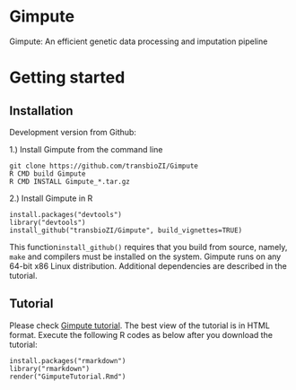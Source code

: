 # Gimpute
Gimpute: An efficient genetic data processing and imputation pipeline


# Getting started  

## Installation 
Development version from Github:

1.) Install Gimpute from the command line
```{r eval=FALSE}
git clone https://github.com/transbioZI/Gimpute
R CMD build Gimpute
R CMD INSTALL Gimpute_*.tar.gz
```
2.) Install Gimpute in R
```{r eval=FALSE}
install.packages("devtools")
library("devtools")
install_github("transbioZI/Gimpute", build_vignettes=TRUE)
```
This function`install_github()` requires that you build from source, namely, `make` and compilers must be installed on the system.
Gimpute runs on any 64-bit x86 Linux distribution. Additional dependencies are described in the tutorial.

## Tutorial
Please check [Gimpute tutorial](https://github.com/transbioZI/Gimpute/blob/master/vignettes/GimputeTutorial.Rmd).
The best view of the tutorial is in HTML format. Execute the following R codes as below after you download the tutorial:

```{r eval=FALSE}
install.packages("rmarkdown")
library("rmarkdown")
render("GimputeTutorial.Rmd")
```